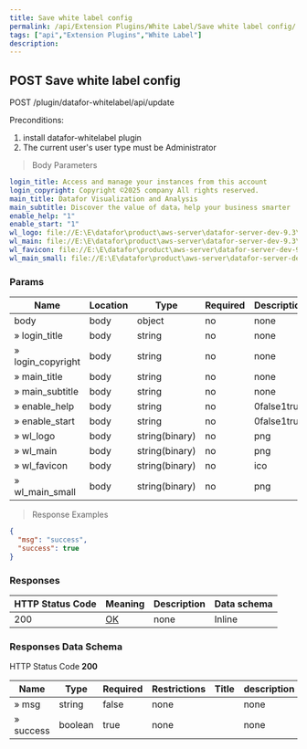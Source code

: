 ```yaml
---
title: Save white label config
permalink: /api/Extension Plugins/White Label/Save white label config/
tags: ["api","Extension Plugins","White Label"]
description: 
---
```


## POST Save white label config

POST /plugin/datafor-whitelabel/api/update

Preconditions:
1. install datafor-whitelabel plugin
2. The current user's user type must be Administrator

> Body Parameters

```yaml
login_title: Access and manage your instances from this account
login_copyright: Copyright ©2025 company All rights reserved.
main_title: Datafor Visualization and Analysis
main_subtitle: Discover the value of data，help your business smarter
enable_help: "1"
enable_start: "1"
wl_logo: file://E:\E\datafor\product\aws-server\datafor-server-dev-9.3\pentaho-solutions\system\datafor\ui\images\wl_logo.png
wl_main: file://E:\E\datafor\product\aws-server\datafor-server-dev-9.3\pentaho-solutions\system\datafor\ui\images\wl_main.png
wl_favicon: file://E:\E\datafor\product\aws-server\datafor-server-dev-9.3\pentaho-solutions\system\datafor\ui\images\wl_favicon.ico
wl_main_small: file://E:\E\datafor\product\aws-server\datafor-server-dev-9.3\pentaho-solutions\system\datafor\ui\images\wl_main_small.png

```

### Params

|Name|Location|Type|Required|Description|
|---|---|---|---|---|
|body|body|object| no |none|
|» login_title|body|string| no |none|
|» login_copyright|body|string| no |none|
|» main_title|body|string| no |none|
|» main_subtitle|body|string| no |none|
|» enable_help|body|string| no |0false1true|
|» enable_start|body|string| no |0false1true|
|» wl_logo|body|string(binary)| no |png|
|» wl_main|body|string(binary)| no |png|
|» wl_favicon|body|string(binary)| no |ico|
|» wl_main_small|body|string(binary)| no |png|

> Response Examples

```json
{
  "msg": "success",
  "success": true
}
```

### Responses

|HTTP Status Code |Meaning|Description|Data schema|
|---|---|---|---|
|200|[OK](https://tools.ietf.org/html/rfc7231#section-6.3.1)|none|Inline|

### Responses Data Schema

HTTP Status Code **200**

|Name|Type|Required|Restrictions|Title|description|
|---|---|---|---|---|---|
|» msg|string|false|none||none|
|» success|boolean|true|none||none|
